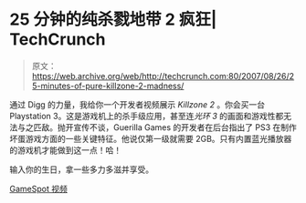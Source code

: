 # 25 分钟的纯杀戮地带 2 疯狂| TechCrunch

> 原文：<https://web.archive.org/web/http://techcrunch.com:80/2007/08/26/25-minutes-of-pure-killzone-2-madness/>

通过 Digg 的力量，我给你一个开发者视频展示 *Killzone 2* 。你会买一台 Playstation 3。这是游戏机上的杀手级应用，甚至连*光环 3* 的画面和游戏性都无法与之匹敌。抛开宣传不谈，Guerilla Games 的开发者在后台指出了 PS3 在制作坏蛋游戏方面的一些关键特征。他说仅第一级就需要 2GB。只有内置蓝光播放器的游戏机才能做到这一点！哈！

输入你的生日，拿一些多力多滋并享受。

[GameSpot 视频](https://web.archive.org/web/20160403023613/http://au.gamespot.com/video/928377/6177600/videoplayerpop?rgroup=leipzig07_videos)